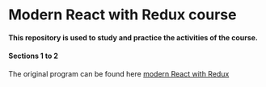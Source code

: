 # Modern React with Redux course

#### This repository is used to study and practice the activities of the course.

#### Sections 1 to 2

The original program can be found here [modern React with Redux](https://github.com/StephenGrider/ReduxSimpleStarter.git)
